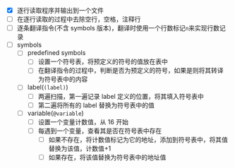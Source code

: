 - [x] 逐行读取程序并输出到一个文件
- [ ] 在逐行读取的过程中去除空行，空格，注释行
- [ ] 逐条翻译指令(不含 symbols 版本)，翻译时使用一个行数标记`n`来实现行数记录
- [ ] symbols
  - [ ] predefined symbols
    - [ ] 设置一个符号表，将预定义的符号的值放在表中
    - [ ] 在翻译指令的过程中，判断是否为预定义的符号，如果是则将其转译为符号表中的内容
  - [ ] label(`(label)`)
    - [ ] 两遍扫描，第一遍记录 label 定义的位置，将其填入符号表中
    - [ ] 第二遍将所有的 label 替换为符号表中的值
  - [ ] variable(`@variable`)
    - [ ] 设置一个变量计数值，从 16 开始
    - [ ] 每遇到一个变量，查看其是否在符号表中存在
      - [ ] 如果不存在，将计数值标记为它的地址，添加到符号表中，将其值替换为该值，计数值+1
      - [ ] 如果存在，将该值替换为符号表中的地址值
